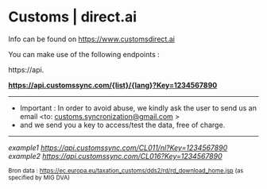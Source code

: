 # Customs | direct.ai

Info can be found on https://www.customsdirect.ai

You can make use of the following endpoints :

https://api.


<b>https://api.customssync.com/{list}/{lang}?Key=1234567890</b>  

*****************************************************************************************************************************************
* Important : In order to avoid abuse, we kindly ask the user to send us an email <to: customs.syncronization@gmail.com >
* and we send you a key to access/test the data, free of charge.
******************************************************************************************************************************************

<i>example1 https://api.customssync.com/CL011/nl?Key=1234567890</i><br>
<i>example2 https://api.customssync.com/CL016?Key=1234567890</i>

<small>Bron data : https://ec.europa.eu/taxation_customs/dds2/rd/rd_download_home.jsp (as specified by MIG DVA)</small>



